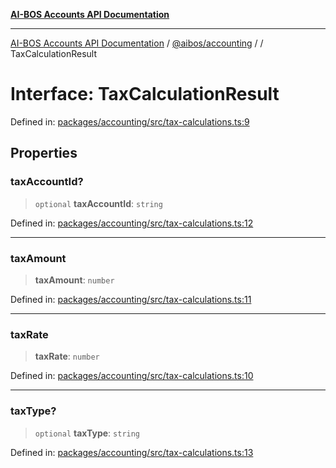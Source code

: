[**AI-BOS Accounts API Documentation**](../../../README.md)

***

[AI-BOS Accounts API Documentation](../../../README.md) / [@aibos/accounting](../README.md) / [](../README.md) / TaxCalculationResult

# Interface: TaxCalculationResult

Defined in: [packages/accounting/src/tax-calculations.ts:9](https://github.com/pohlai88/accounts/blob/48103fb36d28b2b9bfb33472b6de2f719773cde9/packages/accounting/src/tax-calculations.ts#L9)

## Properties

### taxAccountId?

> `optional` **taxAccountId**: `string`

Defined in: [packages/accounting/src/tax-calculations.ts:12](https://github.com/pohlai88/accounts/blob/48103fb36d28b2b9bfb33472b6de2f719773cde9/packages/accounting/src/tax-calculations.ts#L12)

***

### taxAmount

> **taxAmount**: `number`

Defined in: [packages/accounting/src/tax-calculations.ts:11](https://github.com/pohlai88/accounts/blob/48103fb36d28b2b9bfb33472b6de2f719773cde9/packages/accounting/src/tax-calculations.ts#L11)

***

### taxRate

> **taxRate**: `number`

Defined in: [packages/accounting/src/tax-calculations.ts:10](https://github.com/pohlai88/accounts/blob/48103fb36d28b2b9bfb33472b6de2f719773cde9/packages/accounting/src/tax-calculations.ts#L10)

***

### taxType?

> `optional` **taxType**: `string`

Defined in: [packages/accounting/src/tax-calculations.ts:13](https://github.com/pohlai88/accounts/blob/48103fb36d28b2b9bfb33472b6de2f719773cde9/packages/accounting/src/tax-calculations.ts#L13)
